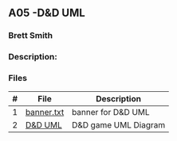 ## A05 -D&D UML
### Brett Smith
### Description:



### Files

|   #   | File            | Description                                        |
| :---: | --------------- | -------------------------------------------------- |
|   1   | [banner.txt]()         |banner for D&D UML|
|   2   | [D&D UML]()  | D&D game UML Diagram|
